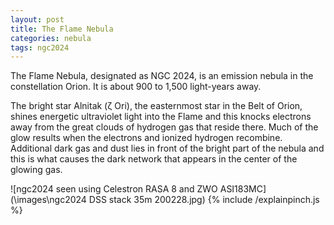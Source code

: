```yaml
---
layout: post
title: The Flame Nebula
categories: nebula
tags: ngc2024
---
```

The Flame Nebula, designated as NGC 2024, is an emission nebula in the constellation Orion. It is about 900 to 1,500 light-years away.

The bright star Alnitak (ζ Ori), the easternmost star in the Belt of Orion, shines energetic ultraviolet light into the Flame and this knocks electrons away from the great clouds of hydrogen gas that reside there. Much of the glow results when the electrons and ionized hydrogen recombine. Additional dark gas and dust lies in front of the bright part of the nebula and this is what causes the dark network that appears in the center of the glowing gas.

![ngc2024 seen using Celestron RASA 8 and ZWO ASI183MC](\images\ngc2024 DSS stack 35m 200228.jpg)
{% include /explainpinch.js %}
